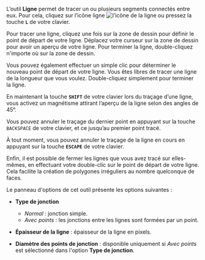 L’outil **Ligne** permet de tracer un ou plusieurs segments connectés entre eux. Pour cela, cliquez sur l’icône ligne ![l’icône de la ligne](../../assets/PLACEHOLDER.png) ou pressez la touche **`L`** de votre clavier.
 
 Pour tracer une ligne, cliquez une fois sur la zone de dessin pour définir le point de départ de votre ligne. Déplacez votre curseur sur la zone de dessin pour avoir un aperçu de votre ligne. Pour terminer la ligne, double-cliquez n'importe où sur la zone de dessin. 
 
 Vous pouvez également effectuer un simple clic pour déterminer le nouveau point de départ de votre ligne. Vous êtes libres de tracer une ligne de la longueur que vous voulez. Double-cliquez simplement pour terminer la ligne. 

En maintenant la touche **`SHIFT`** de votre clavier lors du traçage d’une ligne, vous activez un magnétisme attirant l’aperçu de la ligne selon des angles de 45°.

Vous pouvez annuler le traçage du dernier point en appuyant sur la touche `BACKSPACE` de votre clavier, et ce jusqu’au premier point tracé. 

 À tout moment, vous pouvez annuler le traçage de la ligne en cours en appuyant sur la touche **`ESCAPE`** de votre clavier. 

Enfin, il est possible de fermer les lignes que vous avez tracé sur elles-mêmes, en effectuant votre double-clic sur le point de départ de votre ligne. Cela facilite la création de polygones irréguliers au nombre quelconque de faces.

Le panneau d'options de cet outil présente les options suivantes :

* **Type de jonction**
    * _Normal_ : jonction simple.
    * _Avec points_ : les jonctions entre les lignes sont formées par un point.
    
* **Épaisseur de la ligne** : épaisseur de la ligne en pixels.

* **Diamètre des points de jonction** : disponible uniquement si _Avec points_ est sélectionné dans l'option **Type de jonction**. 
